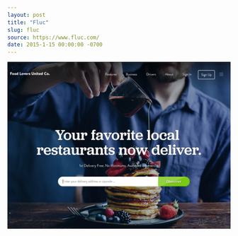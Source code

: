 ```yaml
---
layout: post
title: "Fluc"
slug: fluc
source: https://www.fluc.com/
date: 2015-1-15 00:00:00 -0700
---
```


<img src="/assets/img/screenshots/fluc.jpg">
